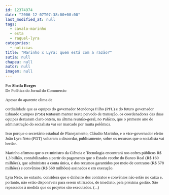 ```yaml
---
id: 12374974
date: "2006-12-07T07:38:00+00:00"
last_modified_at: null
tags:
  - cavalo-marinho
  - esta
  - raquel-lyra
categories:
  - noticias
title: "Marinho x Lyra: quem está com a razão?"
sutia: null
chapeu: null
autor: null
imagem: null
---
```

<p><FONT size=2></p>
<p><P><FONT face=Verdana>Por </FONT><FONT face=Verdana><STRONG>Sheila Borges<BR></STRONG>De Pol?tica do Jornal do Commercio</FONT></P></p>
<p><P><FONT face=Verdana>Apesar do aparente clima de</p>
<p> cordialidade que as equipes do governador Mendonça Filho (PFL) e do futuro governador Eduardo Campos (PSB) tentaram manter neste per?odo de transição, os coordenadores das duas equipes deixaram claro ontem, na última reunião-geral, no Palácio, que o primeiro ano de administração do socialista vai ser marcado por muita polêmica. </FONT></P></p>
<p><P><FONT face=Verdana>Isso porque o secretário estadual de Planejamento, Cláudio Marinho, e o vice-governador eleito João Lyra Neto (PDT) voltaram a discordar, publicamente, sobre os recursos que o socialista vai herdar. </FONT></P></p>
<p><P><FONT face=Verdana>Marinho afirmou que o ex-ministro da Ciência e Tecnologia encontrará nos cofres públicos R$ 1,3 bilhão, contabilizados a partir do pagamento que o Estado recebe do Banco Real (R$ 160 milhões), que administra a conta única, e dos recursos garantidos por meio de contratos (R$ 578 milhões) e convênios (R$ 568 milhões) assinados e em execução. </FONT></P></p>
<p><P><FONT face=Verdana>Lyra Neto, no entanto, considera que o dinheiro dos contratos e convênios não estão no caixa e, portanto, não estão dispon?veis para serem utilizados, de imediato, pela próxima gestão. São repassados à medida que os projetos são executados. (...)</FONT></P></FONT> </p>
